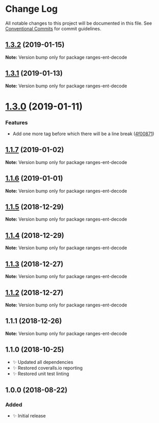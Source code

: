 # Change Log

All notable changes to this project will be documented in this file.
See [Conventional Commits](https://conventionalcommits.org) for commit guidelines.

## [1.3.2](https://bitbucket.org/codsen/codsen/src/master/packages/ranges-ent-decode/compare/ranges-ent-decode@1.3.1...ranges-ent-decode@1.3.2) (2019-01-15)

**Note:** Version bump only for package ranges-ent-decode

## [1.3.1](https://bitbucket.org/codsen/codsen/src/master/packages/ranges-ent-decode/compare/ranges-ent-decode@1.3.0...ranges-ent-decode@1.3.1) (2019-01-13)

**Note:** Version bump only for package ranges-ent-decode

# [1.3.0](https://bitbucket.org/codsen/codsen/src/master/packages/ranges-ent-decode/compare/ranges-ent-decode@1.1.7...ranges-ent-decode@1.3.0) (2019-01-11)

### Features

- Add one more tag before which there will be a line break ([4f00871](https://bitbucket.org/codsen/codsen/src/master/packages/ranges-ent-decode/commits/4f00871))

## [1.1.7](https://bitbucket.org/codsen/codsen/src/master/packages/ranges-ent-decode/compare/ranges-ent-decode@1.1.6...ranges-ent-decode@1.1.7) (2019-01-02)

**Note:** Version bump only for package ranges-ent-decode

## [1.1.6](https://bitbucket.org/codsen/codsen/src/master/packages/ranges-ent-decode/compare/ranges-ent-decode@1.1.5...ranges-ent-decode@1.1.6) (2019-01-01)

**Note:** Version bump only for package ranges-ent-decode

## [1.1.5](https://bitbucket.org/codsen/codsen/src/master/packages/ranges-ent-decode/compare/ranges-ent-decode@1.1.4...ranges-ent-decode@1.1.5) (2018-12-29)

**Note:** Version bump only for package ranges-ent-decode

## [1.1.4](https://bitbucket.org/codsen/codsen/src/master/packages/ranges-ent-decode/compare/ranges-ent-decode@1.1.3...ranges-ent-decode@1.1.4) (2018-12-29)

**Note:** Version bump only for package ranges-ent-decode

## [1.1.3](https://bitbucket.org/codsen/codsen/src/master/packages/ranges-ent-decode/compare/ranges-ent-decode@1.1.2...ranges-ent-decode@1.1.3) (2018-12-27)

**Note:** Version bump only for package ranges-ent-decode

## [1.1.2](https://bitbucket.org/codsen/codsen/src/master/packages/ranges-ent-decode/compare/ranges-ent-decode@1.1.1...ranges-ent-decode@1.1.2) (2018-12-27)

**Note:** Version bump only for package ranges-ent-decode

## 1.1.1 (2018-12-26)

**Note:** Version bump only for package ranges-ent-decode

## 1.1.0 (2018-10-25)

- ✨ Updated all dependencies
- ✨ Restored coveralls.io reporting
- ✨ Restored unit test linting

## 1.0.0 (2018-08-22)

### Added

- ✨ Initial release
